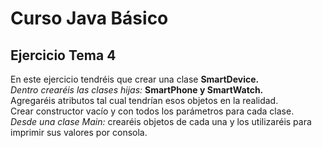 # Curso Java Básico

## Ejercicio Tema 4

En este ejercicio tendréis que crear una clase **SmartDevice.**  
_Dentro crearéis las clases hijas:_ **SmartPhone y SmartWatch.**  
Agregaréis atributos tal cual tendrían esos objetos en la realidad.  
Crear constructor vacío y con todos los parámetros para cada clase.  
_Desde una clase Main:_ crearéis objetos de cada una y los utilizaréis para imprimir sus valores por consola.  
